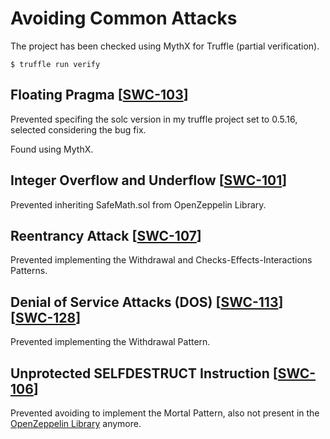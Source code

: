 # Avoiding Common Attacks

The project has been checked using MythX for Truffle (partial verification).
```
$ truffle run verify
```

## Floating Pragma [[SWC-103](https://swcregistry.io/docs/SWC-103)]

Prevented specifing the solc version in my truffle project set to 0.5.16, selected considering the bug fix.

Found using MythX.

## Integer Overflow and Underflow [[SWC-101](https://swcregistry.io/docs/SWC-101)]

Prevented inheriting SafeMath.sol from OpenZeppelin Library.

## Reentrancy Attack [[SWC-107](https://swcregistry.io/docs/SWC-107)]

Prevented implementing the Withdrawal and Checks-Effects-Interactions Patterns.

## Denial of Service Attacks (DOS) [[SWC-113](https://swcregistry.io/docs/SWC-113)][[SWC-128](https://swcregistry.io/docs/SWC-128)]

Prevented implementing the Withdrawal Pattern.

## Unprotected SELFDESTRUCT Instruction [[SWC-106](https://swcregistry.io/docs/SWC-106)]

Prevented avoiding to implement the Mortal Pattern, also not present in the [OpenZeppelin Library](https://github.com/OpenZeppelin/openzeppelin-contracts) anymore.

